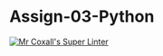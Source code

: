 # Assign-03-Python
[![Mr Coxall's Super Linter](https://github.comICS3U-Programming-JaydenS/Assign-03-Python/workflows/Mr%20Coxall's%20Super%20Linter/badge.svg)](https://github.com/ICS3U-Programming-JaydenS/Assign-03-Python/actions/)

